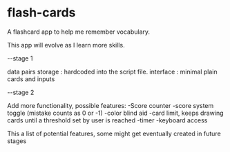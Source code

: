 # flash-cards
A flashcard app to help me remember vocabulary.

This app will evolve as I learn more skills.

--stage 1

data pairs storage : hardcoded into the script file.
interface : minimal plain cards and inputs

--stage 2

Add more functionality, possible features:
    -Score counter
    -score system toggle (mistake counts as 0 or -1)
    -color blind aid
    -card limit, keeps drawing cards until a threshold set by user is reached
    -timer
    -keyboard access

This a list of potential features, some might get eventually created in future stages